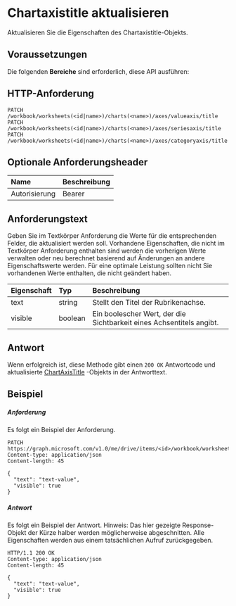# <a name="update-chartaxistitle"></a>Chartaxistitle aktualisieren

Aktualisieren Sie die Eigenschaften des Chartaxistitle-Objekts.
## <a name="prerequisites"></a>Voraussetzungen
Die folgenden **Bereiche** sind erforderlich, diese API ausführen: 
## <a name="http-request"></a>HTTP-Anforderung
<!-- { "blockType": "ignored" } -->
```http
PATCH /workbook/worksheets(<id|name>)/charts(<name>)/axes/valueaxis/title
PATCH /workbook/worksheets(<id|name>)/charts(<name>)/axes/seriesaxis/title
PATCH /workbook/worksheets(<id|name>)/charts(<name>)/axes/categoryaxis/title
```
## <a name="optional-request-headers"></a>Optionale Anforderungsheader
| Name       | Beschreibung|
|:-----------|:-----------|
| Autorisierung  | Bearer<code>|


## <a name="request-body"></a>Anforderungstext
Geben Sie im Textkörper Anforderung die Werte für die entsprechenden Felder, die aktualisiert werden soll. Vorhandene Eigenschaften, die nicht im Textkörper Anforderung enthalten sind werden die vorherigen Werte verwalten oder neu berechnet basierend auf Änderungen an andere Eigenschaftswerte werden. Für eine optimale Leistung sollten nicht Sie vorhandenen Werte enthalten, die nicht geändert haben.

| Eigenschaft     | Typ   |Beschreibung|
|:---------------|:--------|:----------|
|text|string|Stellt den Titel der Rubrikenachse.|
|visible|boolean|Ein boolescher Wert, der die Sichtbarkeit eines Achsentitels angibt.|

## <a name="response"></a>Antwort
Wenn erfolgreich ist, diese Methode gibt einen `200 OK` Antwortcode und aktualisierte [ChartAxisTitle](../resources/chartaxistitle.md) -Objekts in der Antworttext.
## <a name="example"></a>Beispiel
##### <a name="request"></a>Anforderung
Es folgt ein Beispiel der Anforderung.
<!-- {
  "blockType": "request",
  "name": "update_chartaxistitle"
}-->
```http
PATCH https://graph.microsoft.com/v1.0/me/drive/items/<id>/workbook/worksheets(<id|name>)/charts(<name>)/axes/valueaxis/title
Content-type: application/json
Content-length: 45

{
  "text": "text-value",
  "visible": true
}
```
##### <a name="response"></a>Antwort
Es folgt ein Beispiel der Antwort. Hinweis: Das hier gezeigte Response-Objekt der Kürze halber werden möglicherweise abgeschnitten. Alle Eigenschaften werden aus einem tatsächlichen Aufruf zurückgegeben.
<!-- {
  "blockType": "response",
  "truncated": true,
  "@odata.type": "microsoft.graph.chartAxisTitle"
} -->
```http
HTTP/1.1 200 OK
Content-type: application/json
Content-length: 45

{
  "text": "text-value",
  "visible": true
}
```

<!-- uuid: 8fcb5dbc-d5aa-4681-8e31-b001d5168d79
2015-10-25 14:57:30 UTC -->
<!-- {
  "type": "#page.annotation",
  "description": "Update chartaxistitle",
  "keywords": "",
  "section": "documentation",
  "tocPath": ""
}-->